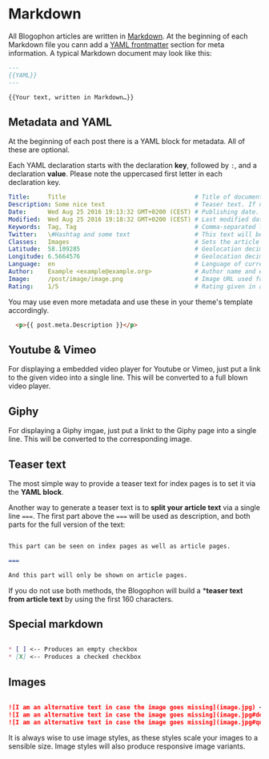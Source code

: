 Markdown
========

All Blogophon articles are written in [Markdown](https://daringfireball.net/projects/markdown/syntax). At the beginning of each Markdown file you cann add a [YAML frontmatter](https://jekyllrb.com/docs/frontmatter/) section for meta information. A typical Markdown document may look like this:

```markdown
---
{{YAML}}
---

{{Your text, written in Markdown…}}

```

Metadata and YAML
-----------------

At the beginning of each post there is a YAML block for metadata. All of these are optional.

Each YAML declaration starts with the declaration **key**, followed by `:`, and a declaration **value**. Please note the uppercased first letter in each declaration key.

```yaml
Title:     Title                                    # Title of document. If not set the first line of your Markdown will be used as title.
Description: Some nice text                         # Teaser text. If not set will be generated from article text. For details see below.
Date:      Wed Aug 25 2016 19:13:32 GMT+0200 (CEST) # Publishing date. If not set this will be taken from the file date.
Modified:  Wed Aug 25 2016 19:18:32 GMT+0200 (CEST) # Last modified date. If not set this will be taken from the publishing date.
Keywords:  Tag, Tag                                 # Comma-separated list of keywords / tags.
Twitter:   \#Hashtag and some text                  # This text will be used on Twitter. If not set will default to title of document.
Classes:   Images                                   # Sets the article type. E.g. `Images`, `Link`. This will be used as `class` attribute on the article, allowing for special CSS.
Latitude:  58.109285                                # Geolocation decimal latitude in WGS84, ranging from -90 to 90.
Longitude: 6.5664576                                # Geolocation decimal longitude in WGS84, rangin from -180 to 180.
Language:  en                                       # Language of current article, given in ISO 639-1 or RFC1766.
Author:    Example <example@example.org>            # Author name and email.
Image:     /post/image/image.png                    # Image URL used for sharing. It is best to make this URL absolute.
Rating:    1/5                                      # Rating given in a review, with `x` out of `y`, `1` being the lowest possible rating.
```

You may use even more metadata and use these in your theme's template accordingly.

```html
  <p>{{ post.meta.Description }}</p>
```

Youtube & Vimeo
---------------

For displaying a embedded video player for Youtube or Vimeo, just put a link to the given video into a single line. This will be converted to a full blown video player.

Giphy
-----

For displaying a Giphy imgae, just put a linkt to the Giphy page into a single line. This will be converted to the corresponding image.

Teaser text
-----------

The most simple way to provide a teaser text for index pages is to set it via the **YAML block**.

Another way to generate a teaser text is to **split your article text** via a single line `===`. The first part above the `===` will be used as description, and both parts for the full version of the text:

```markdown

This part can be seen on index pages as well as article pages.

===

And this part will only be shown on article pages.

```

If you do not use both methods, the Blogophon will build a ***teaser text from article text** by using the first 160 characters.

Special markdown
----------------

```markdown

* [ ] <-- Produces an empty checkbox
* [X] <-- Produces a checked checkbox

```

Images
------

```markdown

![I am an alternative text in case the image goes missing](image.jpg) <-- produces an unscaled image
![I am an alternative text in case the image goes missing](image.jpg#default) <-- produces an image, which will be scaled to match the `default` style
![I am an alternative text in case the image goes missing](image.jpg#quad) <-- produces an image, which will be scaled to match the `quad` style

```

It is always wise to use image styles, as these styles scale your images to a sensible size. Image styles will also produce responsive image variants.
